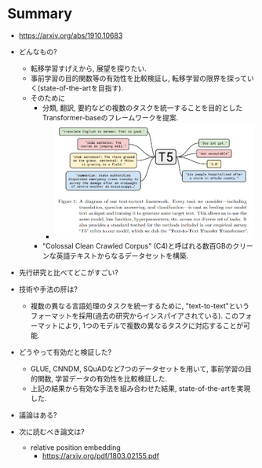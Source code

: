 # Summary
- https://arxiv.org/abs/1910.10683

- どんなもの?
  - 転移学習すげえから, 展望を探りたい.
  - 事前学習の目的関数等の有効性を比較検証し, 転移学習の限界を探っていく(state-of-the-artを目指す).
  - そのために
    - 分類, 翻訳, 要約などの複数のタスクを統一することを目的としたTransformer-baseのフレームワークを提案.
      - ![](image/figure1.png)
    - "Colossal Clean Crawled Corpus" (C4)と呼ばれる数百GBのクリーンな英語テキストからなるデータセットを構築.
- 先行研究と比べてどこがすごい?
- 技術や手法の肝は?
  - 複数の異なる言語処理のタスクを統一するために, "text-to-text"というフォーマットを採用(過去の研究からインスパイアされている). このフォーマットにより, 1つのモデルで複数の異なるタスクに対応することが可能.
- どうやって有効だと検証した?
  - GLUE, CNNDM, SQuADなど7つのデータセットを用いて, 事前学習の目的関数, 学習データの有効性を比較検証した.
  - 上記の結果から有効な手法を組み合わせた結果, state-of-the-artを実現した.
- 議論はある?
- 次に読むべき論文は?
  - relative position embedding
    - https://arxiv.org/pdf/1803.02155.pdf
